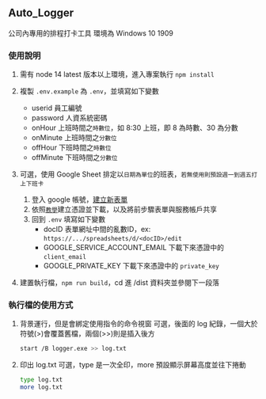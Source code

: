 ## Auto_Logger

公司內專用的排程打卡工具
環境為 Windows 10 1909

### 使用說明

1. 需有 node 14 latest 版本以上環境，進入專案執行 `npm install`

2. 複製 `.env.example` 為 `.env`，並填寫如下變數
     - userid 員工編號
     - password 人資系統密碼
     - onHour 上班時間之`時數位`，如 8:30 上班，即 8 為時數、30 為分數
     - onMinute 上班時間之`分數位`
     - offHour 下班時間之`時數位`
     - offMinute 下班時間之`分數位`

3. 可選，使用 Google Sheet 排定以`日期為單位`的班表，`若無使用則預設週一到週五打上下班卡`
     1. 登入 google 帳號，[建立新表單](https://sheets.new/)
     2. 依照[`教學`](https://ithelp.ithome.com.tw/articles/10234325)建立憑證並下載，以及將前步驟表單與服務帳戶共享
     3. 回到 `.env` 填寫如下變數
          - docID 表單網址中間的亂數ID，ex: `https://.../spreadsheets/d/<docID>/edit`
          - GOOGLE_SERVICE_ACCOUNT_EMAIL 下載下來憑證中的 `client_email`
          - GOOGLE_PRIVATE_KEY 下載下來憑證中的 `private_key`

4. 建置執行檔，`npm run build`，cd 進 /dist 資料夾並參閱下一段落 

### 執行檔的使用方式
1. 背景運行，但是會綁定使用指令的命令視窗
可選，後面的 log 紀錄，一個大於符號(>)會覆蓋舊檔，兩個(>>)則是插入後方

    ```bash
    start /B logger.exe >> log.txt
    ```


2. 印出 log.txt
可選，type 是一次全印，more 預設顯示屏幕高度並往下捲動

    ```bash
    type log.txt
    more log.txt
    ```


